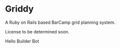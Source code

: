 Griddy
======

A Ruby on Rails based BarCamp grid planning system.

License to be determined soon.

Hello Builder Bot
